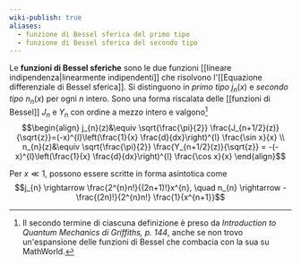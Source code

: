```yaml
---
wiki-publish: true
aliases:
  - funzione di Bessel sferica del primo tipo
  - funzione di Bessel sferica del secondo tipo
---
```

Le **funzioni di Bessel sferiche** sono le due funzioni [[lineare indipendenza|linearmente indipendenti]] che risolvono l'[[Equazione differenziale di Bessel sferica]]. Si distinguono in *primo tipo* $j_{n}(x)$ e *secondo tipo* $n_{n}(x)$ per ogni $n$ intero. Sono una forma riscalata delle [[funzioni di Bessel]] $J_{n}$ e $Y_{n}$ con ordine a mezzo intero e valgono[^1]
$$\begin{align}
j_{n}(z)&\equiv \sqrt{\frac{\pi}{2}} \frac{J_{n+1/2}(z)}{\sqrt{z}}=(-x)^{l}\left(\frac{1}{x} \frac{d}{dx}\right)^{l} \frac{\sin x}{x} \\
n_{n}(z)&\equiv \sqrt{\frac{\pi}{2}} \frac{Y_{n+1/2}(z)}{\sqrt{z}} = -(-x)^{l}\left(\frac{1}{x} \frac{d}{dx}\right)^{l} \frac{\cos x}{x}
\end{align}$$

Per $x\ll1$, possono essere scritte in forma asintotica come
$$j_{n} \rightarrow \frac{2^{n}n!}{(2n+1)!}x^{n}, \quad n_{n} \rightarrow - \frac{(2n)!}{2^{n}n!} \frac{1}{x^{n+1}}$$

[^1]: Il secondo termine di ciascuna definizione è preso da *Introduction to Quantum Mechanics di Griffiths, p. 144*, anche se non trovo un'espansione delle funzioni di Bessel che combacia con la sua su MathWorld.
